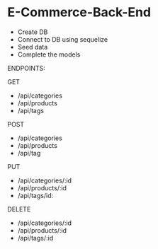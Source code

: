# E-Commerce-Back-End

- Create DB
- Connect to DB using sequelize 
- Seed data 
- Complete the models


ENDPOINTS:

GET
- /api/categories
- /api/products 
- /api/tags

POST
- /api/categories
- /api/products
- /api/tag

PUT
- /api/categories/:id 
- /api/products/:id
- /api/tags/id:

DELETE
- /api/categories/:id 
- /api/products/:id
- /api/tags/:id